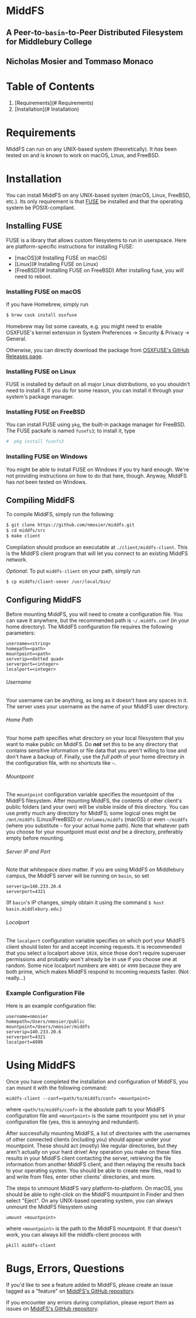 # MiddFS
## A Peer-to-`basin`-to-Peer Distributed Filesystem for Middlebury College
## Nicholas Mosier and Tommaso Monaco

# Table of Contents
1. [Requirements](# Requirements)
1. [Installation](# Installation)

# Requirements
MiddFS can run on any UNIX-based system (theoretically). It _has_ been tested on and is known to work on macOS, Linux, and FreeBSD.

# Installation
You can install MiddFS on any UNIX-based system (macOS, Linux, FreeBSD, etc.). Its only requirement is that [FUSE](https://github.com/libfuse/libfuse) be installed
and that the operating system be POSIX-compliant.

## Installing FUSE
FUSE is a library that allows custom filesystems to run in userspsace.
Here are platform-specific instructions for installing FUSE:
- [macOS](# Installing FUSE on macOS)
- [Linux](# Installing FUSE on Linux)
- [FreeBSD](# Installing FUSE on FreeBSD)
After installing fuse, you _will_ need to reboot.

### Installing FUSE on macOS

If you have Homebrew, simply run

```bash
$ brew cask install osxfuse
```
Homebrew may list some caveats, e.g. you might need to enable OSXFUSE's kernel extension in System Preferences -> Security & Privacy -> General.

Otherwise, you can directly download the package from [OSXFUSE's GitHub Releases page](https://github.com/osxfuse/osxfuse/releases).

### Installing FUSE on Linux

FUSE is installed by default on all major Linux distributions, so you shouldn't need to install it. If you do for some reason, you can install it through your system's package manager.

### Installing FUSE on FreeBSD

You can install FUSE using `pkg`, the built-in package manager for FreeBSD. The FUSE packafe is named `fusefs3`; to install it, type
```bash
#  pkg install fusefs3
```

### Installing FUSE on Windows
You might be able to install FUSE on Windows if you try hard enough. We're not providing instructions on how to do that here, though.
Anyway, MiddFS has _not_ been tested on Windows.

## Compiling MiddFS
To compile MiddFS, simply run the following:
```bash
$ git clone https://github.com/nmosier/middfs.git
$ cd middfs/src
$ make client
```
Compilation should produce an executable at `./client/middfs-client`.
This is the MiddFS client program that will let you connect to an existing MiddFS network.

_Optional_: To put `middfs-client` on your path, simply run
```bash
$ cp middfs/client-sever /usr/local/bin/
```

## Configuring MiddFS
Before mounting MiddFS, you will need to create a configuration file. You can save it anywhere, but the recommended path is `~/.middfs.conf` (in your home directory).
The MiddFS configuration file requires the following parameters:
```
username=<string>
homepath=<path>
mountpoint=<path>
serverip=<dotted quad>
serverport=<integer>
localport=<integer>
```

###### Username
Your username can be anything, as long as it doesn't have any spaces in it.
The server uses your username as the name of your MiddFS user directory.

###### Home Path
Your home path specifies what directory on your local filesystem that you want to 
make public on MiddFS.
Do **_not_** set this to be any directory that contains sensitive information or file data that you aren't willing to lose and don't have a backup of.
Finally, use the _full path_ of your home directory in the configuration file, with no shortcuts like `~`.

###### Mountpoint
The `mountpoint` configuration variable specifies the mountpoint of the MiddFS filesystem. After mounting MiddFS, the contents of other client's public folders (and your own) will be visible inside of this directory.
You can use pretty much any directory for MiddFS; some logical ones might be `/mnt/middfs` (Linux/FreeBSD) or `/Volumes/middfs` (macOS) or even `~/middfs` (where you substitute `~` for your actual home path).
Note that whatever path you choose for your mountpoint must exist _and_ be a directory, preferably empty before mounting.

###### Server IP and Port
Note that whitespace _does_ matter.
If you are using MiddFS on Middlebury campus, the MiddFS server will be running on `basin`, so set
```
serverip=140.233.20.6
serverport=4321
```
(If `basin`'s IP changes, simply obtain it using the command `$ host basin.middlebury.edu`.)

###### Localport
The `localport` configuration variable specifies on which port your MiddFS client should listen for and accept incoming requests.
It is recommended that you select a localport above `1024`, since those don't require superuser permissions and probably won't already be in use if you choose one at random.
Some nice localport numbers are `4001` or `4999` because they are both prime, which makes MiddFS respond to incoming requests faster. (Not really...)

### Example Configuration File
Here is an example configuration file:
```
username=nmosier
homepath=/Users/nmosier/public
mountpoint=/Users/nmosier/middfs
serverip=140.233.20.6
serverport=4321
localport=4999
```

# Using MiddFS
Once you have completed the installation and configuration of MiddFS, you can mount it with the following command:
```
middfs-client --conf=<path/to/middfs/conf> <mountpoint>
```
where `<path/to/middfs/conf>` is the absolute path to your MiddFS configuration file
and `<mountpoint>` is the same mountpoint you set in your configuration file (yes, this is annoying and redundant).

After successfully mounting MiddFS, a list of directories with the usernames of other connected clients (including you) should appear under your mountpoint. These should act (mostly) like regular directories, but they aren't actually on your hard drive! Any operation you make on these files results in your MiddFS client contacting the server, retrieving the file information from another MiddFS client, and then relaying the results back to your operating system.
You should be able to create new files, read to and write from files, enter other clients' directories, and more. 

The steps to unmount MiddFS vary platform-to-platform. On macOS, you should be able to right-click on the MiddFS mountpoint in Finder and then select "Eject".
On any UNIX-based operating system, you can always unmount the MiddFS filesystem using
```
umount <mountpoint>
```
where `<mountpoint>` is the path to the MiddFS mountpoint. If that doesn't work, you can always kill the middfs-client process with
```
pkill middfs-client
```

# Bugs, Errors, Questions

If you'd like to see a feature added to MiddFS, please create an issue tagged as a "feature" on [MiddFS's GitHub repository](https://github.com/nmosier/middfs).

If you encounter any errors during compilation, please report them as issues on [MiddFS's GitHub repository](https://github.com/nmosier/middfs).

